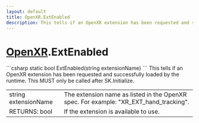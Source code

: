 ```yaml
---
layout: default
title: OpenXR.ExtEnabled
description: This tells if an OpenXR extension has been requested and successfully loaded by the runtime. This MUST only be called after SK.Initialize.
---
```

# [OpenXR]({{site.url}}/Pages/Reference/OpenXR.html).ExtEnabled

<div class='signature' markdown='1'>
```csharp
static bool ExtEnabled(string extensionName)
```
This tells if an OpenXR extension has been requested
and successfully loaded by the runtime. This MUST only be
called after SK.Initialize.
</div>

|  |  |
|--|--|
|string extensionName|The extension name as listed in the             OpenXR spec. For example: "XR_EXT_hand_tracking".|
|RETURNS: bool|If the extension is available to use.|




